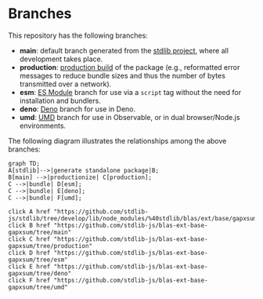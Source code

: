 <!--

@license Apache-2.0

Copyright (c) 2022 The Stdlib Authors.

Licensed under the Apache License, Version 2.0 (the "License");
you may not use this file except in compliance with the License.
You may obtain a copy of the License at

    http://www.apache.org/licenses/LICENSE-2.0

Unless required by applicable law or agreed to in writing, software
distributed under the License is distributed on an "AS IS" BASIS,
WITHOUT WARRANTIES OR CONDITIONS OF ANY KIND, either express or implied.
See the License for the specific language governing permissions and
limitations under the License.

-->

# Branches

This repository has the following branches:

-   **main**: default branch generated from the [stdlib project][stdlib-url], where all development takes place.
-   **production**: [production build][production-url] of the package (e.g., reformatted error messages to reduce bundle sizes and thus the number of bytes transmitted over a network).
-   **esm**: [ES Module][esm-url] branch for use via a `script` tag without the need for installation and bundlers.
-   **deno**: [Deno][deno-url] branch for use in Deno.
-   **umd**: [UMD][umd-url] branch for use in Observable, or in dual browser/Node.js environments.

The following diagram illustrates the relationships among the above branches:

```mermaid
graph TD;
A[stdlib]-->|generate standalone package|B;
B[main] -->|productionize| C[production];
C -->|bundle| D[esm];
C -->|bundle| E[deno];
C -->|bundle| F[umd];

click A href "https://github.com/stdlib-js/stdlib/tree/develop/lib/node_modules/%40stdlib/blas/ext/base/gapxsum"
click B href "https://github.com/stdlib-js/blas-ext-base-gapxsum/tree/main"
click C href "https://github.com/stdlib-js/blas-ext-base-gapxsum/tree/production"
click D href "https://github.com/stdlib-js/blas-ext-base-gapxsum/tree/esm"
click E href "https://github.com/stdlib-js/blas-ext-base-gapxsum/tree/deno"
click F href "https://github.com/stdlib-js/blas-ext-base-gapxsum/tree/umd"
```

[stdlib-url]: https://github.com/stdlib-js/stdlib/tree/develop/lib/node_modules/%40stdlib/blas/ext/base/gapxsum
[production-url]: https://github.com/stdlib-js/blas-ext-base-gapxsum/tree/production
[deno-url]: https://github.com/stdlib-js/blas-ext-base-gapxsum/tree/deno
[umd-url]: https://github.com/stdlib-js/blas-ext-base-gapxsum/tree/umd
[esm-url]: https://github.com/stdlib-js/blas-ext-base-gapxsum/tree/esm